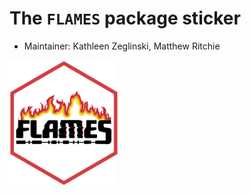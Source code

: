 # The `FLAMES` package sticker

* Maintainer: Kathleen Zeglinski, Matthew Ritchie

<img src=FLAMES.png height="200">
